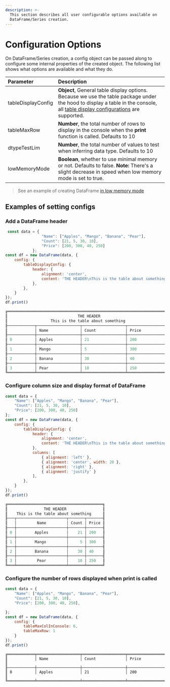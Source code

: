 ```yaml
---
description: >-
  This section describes all user configurable options available on
  DataFrame/Series creation.
---
```


# Configuration Options

On DataFrame/Series creation, a config object can be passed along to configure some internal properties of the created object. The following list shows what options are available and what they do. 

| Parameter | Description |
| :--- | :--- |
| tableDisplayConfig | **Object**, General table display options. Because we use the table package under the hood to display a table in the console, all [table display configurations](https://www.npmjs.com/package/table) are supported.  |
| tableMaxRow | **Number**, the total number of rows to display in the console when the **print** function is called. Defaults to 10 |
| dtypeTestLim | **Number**, the total number of values to test when inferring data type. Defaults to 10 |
| lowMemoryMode | **Boolean**, whether to use minimal memory or not. Defaults to false.  **Note:** There's a slight decrease in speed when low memory mode is set to true.  |

> See an example of creating DataFrame [in low memory mode](dataframe/creating-a-dataframe.md#creating-a-dataframe-and-specifying-memory-mode)

## Examples of setting configs

### Add a DataFrame header

```javascript
 const data = {
                "Name": ["Apples", "Mango", "Banana", "Pear"],
                "Count": [21, 5, 30, 10],
                "Price": [200, 300, 40, 250]
            };
const df = new DataFrame(data, {
    config: {
        tableDisplayConfig: {
            header: {
                alignment: 'center',
                content: 'THE HEADER\nThis is the table about something',
            },
        },
    }
});
df.print()
```

```javascript
╔════════════════════════════════════════════════════════════════════════╗
║                               THE HEADER                               ║
║                   This is the table about something                    ║
╟────────────┬───────────────────┬───────────────────┬───────────────────╢
║            │ Name              │ Count             │ Price             ║
╟────────────┼───────────────────┼───────────────────┼───────────────────╢
║ 0          │ Apples            │ 21                │ 200               ║
╟────────────┼───────────────────┼───────────────────┼───────────────────╢
║ 1          │ Mango             │ 5                 │ 300               ║
╟────────────┼───────────────────┼───────────────────┼───────────────────╢
║ 2          │ Banana            │ 30                │ 40                ║
╟────────────┼───────────────────┼───────────────────┼───────────────────╢
║ 3          │ Pear              │ 10                │ 250               ║
╚════════════╧═══════════════════╧═══════════════════╧═══════════════════╝
```

### Configure column size and display format of DataFrame

```javascript
const data = {
    "Name": ["Apples", "Mango", "Banana", "Pear"],
    "Count": [21, 5, 30, 10],
    "Price": [200, 300, 40, 250]
};
const df = new DataFrame(data, {
    config: {
        tableDisplayConfig: {
            header: {
                alignment: 'center',
                content: 'THE HEADER\nThis is the table about something',
            },
            columns: [
                { alignment: 'left' },
                { alignment: 'center', width: 20 },
                { alignment: 'right' },
                { alignment: 'justify' }
            ],
        },
    }
});
df.print()
```

```javascript
╔══════════════════════════════════════════╗
║                THE HEADER                ║
║    This is the table about something     ║
╟───┬──────────────────────┬───────┬───────╢
║   │         Name         │ Count │ Price ║
╟───┼──────────────────────┼───────┼───────╢
║ 0 │        Apples        │    21 │ 200   ║
╟───┼──────────────────────┼───────┼───────╢
║ 1 │        Mango         │     5 │ 300   ║
╟───┼──────────────────────┼───────┼───────╢
║ 2 │        Banana        │    30 │ 40    ║
╟───┼──────────────────────┼───────┼───────╢
║ 3 │         Pear         │    10 │ 250   ║
╚═══╧══════════════════════╧═══════╧═══════╝
```

### Configure the number of rows displayed when **print** is called

```javascript
const data = {
    "Name": ["Apples", "Mango", "Banana", "Pear"],
    "Count": [21, 5, 30, 10],
    "Price": [200, 300, 40, 250],

};
const df = new DataFrame(data, {
    config: {
        tableMaxColInConsole: 6,
        tableMaxRow: 1
    }
});
df.print()
```

```text
╔════════════╤═══════════════════╤═══════════════════╤═══════════════════╗
║            │ Name              │ Count             │ Price             ║
╟────────────┼───────────────────┼───────────────────┼───────────────────╢
║ 0          │ Apples            │ 21                │ 200               ║
╚════════════╧═══════════════════╧═══════════════════╧═══════════════════╝
```

